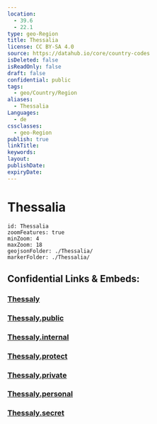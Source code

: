 ```yaml
---
location:
  - 39.6
  - 22.1
type: geo-Region
title: Thessalia
license: CC BY-SA 4.0
source: https://datahub.io/core/country-codes
isDeleted: false
isReadOnly: false
draft: false
confidential: public
tags:
  - geo/Country/Region
aliases:
  - Thessalia
Languages:
  - de
cssclasses:
  - geo-Region
publish: true
linkTitle:
keywords:
layout:
publishDate:
expiryDate:
---
```


# Thessalia

```leaflet
id: Thessalia
zoomFeatures: true 
minZoom: 4 
maxZoom: 18
geojsonFolder: ./Thessalia/
markerFolder: ./Thessalia/
```


## Confidential Links & Embeds: 

### [Thessaly](/_Standards/Earth/Continent/Europe/Europe~South/Greece/Regions-Greek/Thessaly.md) 

### [Thessaly.public](/_public/Earth/Continent/Europe/Europe~South/Greece/Regions-Greek/Thessaly.public.md) 

### [Thessaly.internal](/_internal/Earth/Continent/Europe/Europe~South/Greece/Regions-Greek/Thessaly.internal.md) 

### [Thessaly.protect](/_protect/Earth/Continent/Europe/Europe~South/Greece/Regions-Greek/Thessaly.protect.md) 

### [Thessaly.private](/_private/Earth/Continent/Europe/Europe~South/Greece/Regions-Greek/Thessaly.private.md) 

### [Thessaly.personal](/_personal/Earth/Continent/Europe/Europe~South/Greece/Regions-Greek/Thessaly.personal.md) 

### [Thessaly.secret](/_secret/Earth/Continent/Europe/Europe~South/Greece/Regions-Greek/Thessaly.secret.md)

